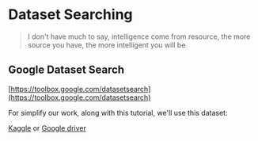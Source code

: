# Dataset Searching

> I don't have much to say, intelligence come from resource, the more source you have, the more intelligent you will be

## Google Dataset Search

[https://toolbox.google.com/datasetsearch](https://toolbox.google.com/datasetsearch)

For simplify our work, along with this tutorial, we'll use this dataset:

[Kaggle](https://www.kaggle.com/yersever/500-person-gender-height-weight-bodymassindex) or [Google driver](https://drive.google.com/file/d/1rOrYI6V2GabVxPRiPwCxsKq5NMBIYVeA/view?usp=sharing)

